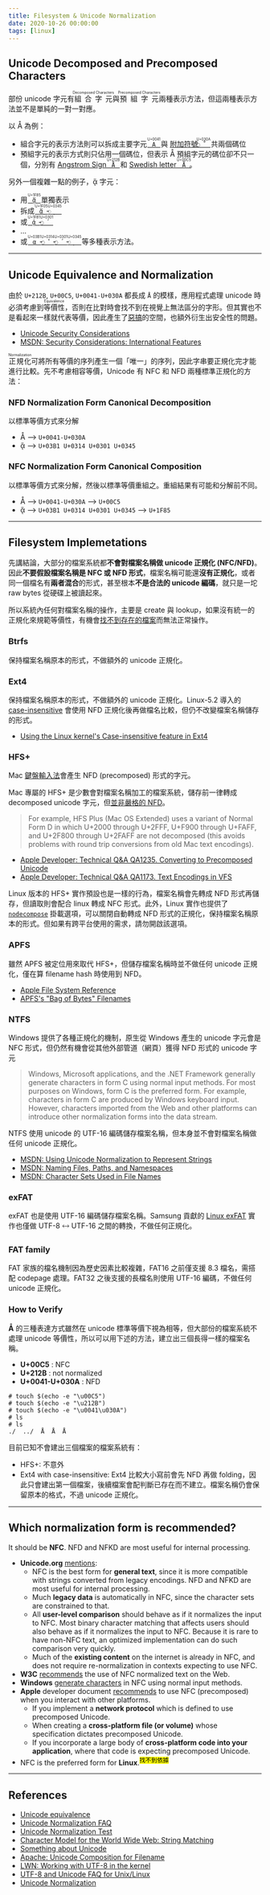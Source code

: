 ```yaml
---
title: Filesystem & Unicode Normalization
date: 2020-10-26 00:00:00
tags: [linux]
---
```


## Unicode Decomposed and Precomposed Characters

部份 unicode 字元有<ruby>組合字元<rt>Decomposed Characters</rt></ruby>與<ruby>預組字元<rt>Precomposed Characters</rt></ruby>兩種表示方法，但這兩種表示方法並不是單純的一對一對應。

以 Å 為例：
* 組合字元的表示方法則可以拆成主要字元 [<ruby>`A`<rt>U+0041</rt></ruby>](https://www.compart.com/en/unicode/U+0041) 與 [附加符號](https://zh.wikipedia.org/wiki/%E7%B5%84%E5%90%88%E9%99%84%E5%8A%A0%E7%AC%A6%E8%99%9F)[<ruby>`◌̊`<rt>U+030A</rt></ruby>](https://www.compart.com/en/unicode/U+030A) 共兩個碼位
* 預組字元的表示方式則只佔用一個碼位，但表示 Å 預組字元的碼位卻不只一個，分別有 [Angstrom Sign <ruby>`Å`<rt>U+212B</rt></ruby>](https://www.compart.com/en/unicode/U+212Br) 和 [Swedish letter <ruby>`Å`<rt>U+00C5</rt></ruby>](https://www.compart.com/en/unicode/U+00C5)。

另外一個複雜一點的例子，ᾅ 字元：
* 用 [<ruby>`ᾅ`<rt>U+1F85</rt></ruby>](https://www.compart.com/en/unicode/U+1F85) 單獨表示
* 拆成 [<ruby>`ἅ`<rt>U+1F05</rt></ruby>](https://www.compart.com/en/unicode/U+1F05)-[<ruby>`◌ͅ`<rt>U+0345</rt></ruby>](https://www.compart.com/en/unicode/U+0345)
* 或 [<ruby>`ᾁ`<rt>U+1F81</rt></ruby>](https://www.compart.com/en/unicode/U+1F81)-[<ruby>`◌́`<rt>U+0301</rt></ruby>](https://www.compart.com/en/unicode/U+0301)
* ...
* 或 [<ruby>`α`<rt>U+03B1</rt></ruby>](https://www.compart.com/en/unicode/U+03B1)-[<ruby>`◌̔`<rt>U+0314</rt></ruby>](https://www.compart.com/en/unicode/U+0314)-[<ruby>`◌́`<rt>U+0301</rt></ruby>](https://www.compart.com/en/unicode/U+0301)-[<ruby>`◌ͅ`<rt>U+0345</rt></ruby>](https://www.compart.com/en/unicode/U+0345) 等多種表示方法。


---
## Unicode Equivalence and Normalization

由於 `U+212B`, `U+00C5`, `U+0041-U+030A` 都長成 `Å` 的模樣，應用程式處理 unicode 時必須考慮到<ruby>等價性<rt>Equivalence</rt></ruby>，否則在比對時會找不到在視覺上無法區分的字形。但其實也不是看起來一樣就代表等價，因此產生了[惡搞](https://github.com/reinderien/mimic)的空間，也額外衍生出安全性的問題。

* [Unicode Security Considerations](https://www.unicode.org/reports/tr36/)
* [MSDN: Security Considerations: International Features](https://docs.microsoft.com/zh-tw/windows/win32/intl/security-considerations--international-features)

<ruby>正規化<rt>Normalization</rt></ruby>可將所有等價的序列產生一個「唯一」的序列，因此字串要正規化完才能進行比較。先不考慮相容等價，Unicode 有 NFC 和 NFD 兩種標準正規化的方法：

### **NFD** Normalization Form Canonical Decomposition
以標準等價方式來分解
* Å ⟶ `U+0041-U+030A`
* ᾅ ⟶ `U+03B1 U+0314 U+0301 U+0345`

### **NFC** Normalization Form Canonical Composition
以標準等價方式來分解，然後以標準等價重組之。重組結果有可能和分解前不同。
* Å ⟶ `U+0041-U+030A` ⟶ `U+00C5`
* ᾅ ⟶ `U+03B1 U+0314 U+0301 U+0345` ⟶ `U+1F85`


---
## Filesystem Implemetations

先講結論，大部分的檔案系統都**不會對檔案名稱做 unicode 正規化 (NFC/NFD)**。因此**不要假設檔案名稱是 NFC 或 NFD 形式**，檔案名稱可能還**沒有正規化**，或者同一個檔名有**兩者混合**的形式，甚至根本**不是合法的 unicode 編碼**，就只是一坨 raw bytes 從硬碟上被讀起來。

所以系統內任何對檔案名稱的操作，主要是 create 與 lookup，如果沒有統一的正規化來規範等價性，有機會[找不到存在的檔案](https://en.wikipedia.org/wiki/Unicode_equivalence#Errors_due_to_normalization_differences)而無法正常操作。

### Btrfs
保持檔案名稱原本的形式，不做額外的 unicode 正規化。

### Ext4
保持檔案名稱原本的形式，不做額外的 unicode 正規化。Linux-5.2 導入的 [case-insensitive](https://github.com/torvalds/linux/blob/master/Documentation/admin-guide/ext4.rst#case-insensitive-file-name-lookups) 會使用 NFD 正規化後再做檔名比較，但仍不改變檔案名稱儲存的形式。

* [Using the Linux kernel's Case-insensitive feature in Ext4](https://www.collabora.com/news-and-blog/blog/2020/08/27/using-the-linux-kernel-case-insensitive-feature-in-ext4/)

### HFS+
Mac [鍵盤輸入法](https://developer.apple.com/library/archive/qa/qa1235/_index.html)會產生 NFD (precomposed) 形式的字元。

Mac 專屬的 HFS+ 是少數會對檔案名稱加工的檔案系統，儲存前一律轉成 decomposed unicode 字元，但[並非嚴格的 NFD](https://developer.apple.com/library/archive/qa/qa1173/_index.html)。

> For example, HFS Plus (Mac OS Extended) uses a variant of Normal Form D in which U+2000 through U+2FFF, U+F900 through U+FAFF, and U+2F800 through U+2FAFF are not decomposed (this avoids problems with round trip conversions from old Mac text encodings).

* [Apple Developer: Technical Q&A QA1235. Converting to Precomposed Unicode](https://developer.apple.com/library/archive/qa/qa1235/_index.html)
* [Apple Developer: Technical Q&A QA1173. Text Encodings in VFS](https://developer.apple.com/library/archive/qa/qa1173/_index.html)

Linux 版本的 HFS+ 實作預設也是一樣的行為，檔案名稱會先轉成 NFD 形式再儲存，但讀取則會配合 linux 轉成 NFC 形式。此外，Linux 實作也提供了 [`nodecompose`](https://www.kernel.org/doc/html/latest/filesystems/hfsplus.html) 掛載選項，可以關閉自動轉成 NFD 形式的正規化，保持檔案名稱原本的形式。但如果有跨平台使用的需求，請勿開啟該選項。

### APFS
雖然 APFS 被定位用來取代 HFS+，但儲存檔案名稱時並不做任何 unicode 正規化，僅在算 filename hash 時使用到 NFD。

* [Apple File System Reference](https://developer.apple.com/support/downloads/Apple-File-System-Reference.pdf)
* [APFS's "Bag of Bytes" Filenames](https://mjtsai.com/blog/2017/03/24/apfss-bag-of-bytes-filenames/)

### NTFS
Windows 提供了各種正規化的機制，原生從 Windows 產生的 unicode 字元會是 NFC 形式，但仍然有機會從其他外部管道（網頁）獲得 NFD 形式的 unicode 字元

> Windows, Microsoft applications, and the .NET Framework generally generate characters in form C using normal input methods. For most purposes on Windows, form C is the preferred form. For example, characters in form C are produced by Windows keyboard input. However, characters imported from the Web and other platforms can introduce other normalization forms into the data stream.

NTFS 使用 unicode 的 UTF-16 編碼儲存檔案名稱，但本身並不會對檔案名稱做任何 unicode 正規化。

* [MSDN: Using Unicode Normalization to Represent Strings](https://docs.microsoft.com/zh-tw/windows/win32/intl/using-unicode-normalization-to-represent-strings)
* [MSDN: Naming Files, Paths, and Namespaces](https://docs.microsoft.com/zh-tw/windows/win32/fileio/naming-a-file)
* [MSDN: Character Sets Used in File Names](https://docs.microsoft.com/en-us/windows/win32/intl/character-sets-used-in-file-names)

### exFAT
exFAT 也是使用 UTF-16 編碼儲存檔案名稱。Samsung 貢獻的 [Linux exFAT](https://github.com/torvalds/linux/blob/master/fs/exfat/nls.c) 實作也僅做 UTF-8 🡘 UTF-16 之間的轉換，不做任何正規化。

### FAT family
FAT 家族的檔名機制因為歷史因素比較複雜，FAT16 之前僅支援 8.3 檔名，需搭配 codepage 處理。FAT32 之後支援的長檔名則使用 UTF-16 編碼，不做任何 unicode 正規化。

### How to Verify

**Å** 的三種表達方式雖然在 unicode 標準等價下視為相等，但大部份的檔案系統不處理 unicode 等價性，所以可以用下述的方法，建立出三個長得一樣的檔案名稱。
* **U+00C5** : NFC
* **U+212B** : not normalized
* **U+0041-U+030A** : NFD

```console
# touch $(echo -e "\u00C5")
# touch $(echo -e "\u212B")
# touch $(echo -e "\u0041\u030A")
# ls
# ls
./  ../  Å  Å  Å
```

目前已知不會建出三個檔案的檔案系統有：
* HFS+: 不意外
* Ext4 with case-insensitive: Ext4 比較大小寫前會先 NFD 再做 folding，因此只會建出第一個檔案，後續檔案會配判斷已存在而不建立。檔案名稱仍會保留原本的格式，不過 unicode 正規化。


---
## Which normalization form is recommended?

It should be **NFC**. NFD and NFKD are most useful for internal processing.

* **Unicode.org** [mentions](https://unicode.org/faq/normalization.html):
  * NFC is the best form for **general text**, since it is more compatible with strings converted from legacy encodings. NFD and NFKD are most useful for internal processing.
  * Much **legacy data** is automatically in NFC, since the character sets are constrained to that.
  * All **user-level comparison** should behave as if it normalizes the input to NFC. Most binary character matching that affects users should also behave as if it normalizes the input to NFC. Because it is rare to have non-NFC text, an optimized implementation can do such comparison very quickly.
  * Much of the **existing content** on the internet is already in NFC, and does not require re-normalization in contexts expecting to use NFC.
* **W3C** [recommends](http://www.w3.org/International/questions/qa-html-css-normalization) the use of NFC normalized text on the Web.
* **Windows** [generate characters](https://docs.microsoft.com/zh-tw/windows/win32/intl/using-unicode-normalization-to-represent-strings) in NFC using normal input methods.
* **Apple** developer document [recommends](https://developer.apple.com/library/archive/qa/qa1235/_index.html) to use NFC (precomposed) when you interact with other platforms.
  * If you implement a **network protocol** which is defined to use precomposed Unicode.
  * When creating a **cross-platform file (or volume)** whose specification dictates precomposed Unicode.
  * If you incorporate a large body of **cross-platform code into your application**, where that code is expecting precomposed Unicode.
* NFC is the preferred form for **Linux**.<sup><mark>找不到依據</mark></sup>


---
## References
* [Unicode equivalence](https://en.wikipedia.org/wiki/Unicode_equivalence)
* [Unicode Normalization FAQ](https://unicode.org/faq/normalization.html)
* [Unicode Normalization Test](https://www.unicode.org/Public/UNIDATA/NormalizationTest.txt)
* [Character Model for the World Wide Web: String Matching](https://www.w3.org/TR/charmod-norm/)
* [Something about Unicode](https://zhuanlan.zhihu.com/p/99989967)
* [Apache: Unicode Composition for Filename](http://svn.apache.org/repos/asf/subversion/trunk/notes/unicode-composition-for-filenames)
* [LWN: Working with UTF-8 in the kernel](https://lwn.net/Articles/784124/)
* [UTF-8 and Unicode FAQ for Unix/Linux](https://www.cl.cam.ac.uk/~mgk25/unicode.html)
* [Unicode Normalization](https://www.win.tue.nl/~aeb/linux/uc/nfc_vs_nfd.html)
